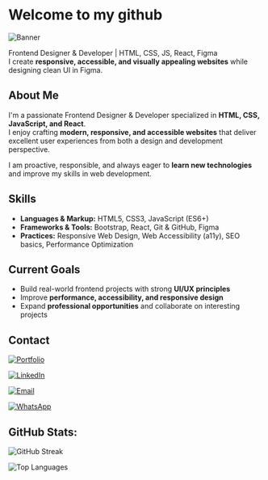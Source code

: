 # Welcome to my github

![Banner](https://ik.imagekit.io/workamts/Linkedin%20banner.png?updatedAt=1758069170646)

Frontend Designer & Developer | HTML, CSS, JS, React, Figma  
I create **responsive, accessible, and visually appealing websites** while designing clean UI in Figma.


## About Me

I'm a passionate Frontend Designer & Developer specialized in **HTML, CSS, JavaScript, and React**.  
I enjoy crafting **modern, responsive, and accessible websites** that deliver excellent user experiences from both a design and development perspective.

I am proactive, responsible, and always eager to **learn new technologies** and improve my skills in web development.


## Skills

- **Languages & Markup:** HTML5, CSS3, JavaScript (ES6+)  
- **Frameworks & Tools:** Bootstrap, React, Git & GitHub, Figma  
- **Practices:** Responsive Web Design, Web Accessibility (a11y), SEO basics, Performance Optimization


## Current Goals

- Build real-world frontend projects with strong **UI/UX principles**  
- Improve **performance, accessibility, and responsive design**  
- Expand **professional opportunities** and collaborate on interesting projects


## Contact

[![Portfolio](https://img.shields.io/badge/My%20Portfolio-black?style=for-the-badge&logo=github)](https://workamts.github.io)

[![LinkedIn](https://img.shields.io/badge/LinkedIn-0077B5?style=for-the-badge&logo=linkedin&logoColor=white)](https://www.linkedin.com/in/workamts)

[![Email](https://img.shields.io/badge/Email-D14836?style=for-the-badge&logo=gmail&logoColor=white)](mailto:workamts.dev@gmail.com)

[![WhatsApp](https://img.shields.io/badge/WhatsApp-25D366?style=for-the-badge&logo=whatsapp&logoColor=white)](https://wa.me/573124696123)


## GitHub Stats:
![GitHub Streak](https://github-readme-streak-stats.herokuapp.com/?username=workamts&theme=dark&hide_border=true)

![Top Languages](https://github-readme-stats.vercel.app/api/top-langs/?username=workamts&theme=dark&layout=compact&hide_border=true)

